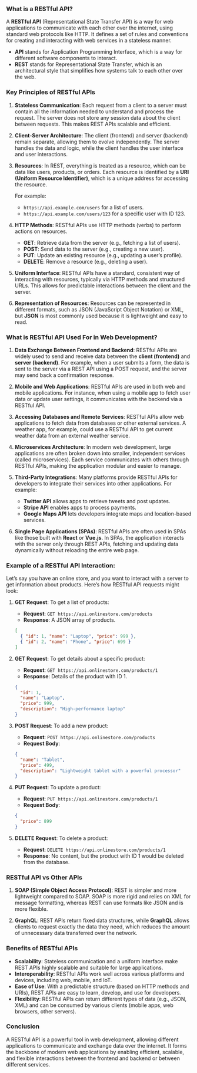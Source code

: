 ### What is a RESTful API?

A **RESTful API** (Representational State Transfer API) is a way for web applications to communicate with each other over the internet, using standard web protocols like HTTP. It defines a set of rules and conventions for creating and interacting with web services in a stateless manner.

- **API** stands for Application Programming Interface, which is a way for different software components to interact.
- **REST** stands for Representational State Transfer, which is an architectural style that simplifies how systems talk to each other over the web.

### Key Principles of RESTful APIs

1. **Stateless Communication**: Each request from a client to a server must contain all the information needed to understand and process the request. The server does not store any session data about the client between requests. This makes REST APIs scalable and efficient.
  
2. **Client-Server Architecture**: The client (frontend) and server (backend) remain separate, allowing them to evolve independently. The server handles the data and logic, while the client handles the user interface and user interactions.

3. **Resources**: In REST, everything is treated as a resource, which can be data like users, products, or orders. Each resource is identified by a **URI (Uniform Resource Identifier)**, which is a unique address for accessing the resource.
   
   For example:
   - `https://api.example.com/users` for a list of users.
   - `https://api.example.com/users/123` for a specific user with ID 123.

4. **HTTP Methods**: RESTful APIs use HTTP methods (verbs) to perform actions on resources.
   - **GET**: Retrieve data from the server (e.g., fetching a list of users).
   - **POST**: Send data to the server (e.g., creating a new user).
   - **PUT**: Update an existing resource (e.g., updating a user’s profile).
   - **DELETE**: Remove a resource (e.g., deleting a user).
   
5. **Uniform Interface**: RESTful APIs have a standard, consistent way of interacting with resources, typically via HTTP methods and structured URLs. This allows for predictable interactions between the client and the server.

6. **Representation of Resources**: Resources can be represented in different formats, such as JSON (JavaScript Object Notation) or XML, but **JSON** is most commonly used because it is lightweight and easy to read.

### What is RESTful API Used For in Web Development?

1. **Data Exchange Between Frontend and Backend**: RESTful APIs are widely used to send and receive data between the **client (frontend)** and **server (backend)**. For example, when a user submits a form, the data is sent to the server via a REST API using a POST request, and the server may send back a confirmation response.

2. **Mobile and Web Applications**: RESTful APIs are used in both web and mobile applications. For instance, when using a mobile app to fetch user data or update user settings, it communicates with the backend via a RESTful API.

3. **Accessing Databases and Remote Services**: RESTful APIs allow web applications to fetch data from databases or other external services. A weather app, for example, could use a RESTful API to get current weather data from an external weather service.

4. **Microservices Architecture**: In modern web development, large applications are often broken down into smaller, independent services (called microservices). Each service communicates with others through RESTful APIs, making the application modular and easier to manage.

5. **Third-Party Integrations**: Many platforms provide RESTful APIs for developers to integrate their services into other applications. For example:
   - **Twitter API** allows apps to retrieve tweets and post updates.
   - **Stripe API** enables apps to process payments.
   - **Google Maps API** lets developers integrate maps and location-based services.

6. **Single Page Applications (SPAs)**: RESTful APIs are often used in SPAs like those built with **React** or **Vue.js**. In SPAs, the application interacts with the server only through REST APIs, fetching and updating data dynamically without reloading the entire web page.

### Example of a RESTful API Interaction:

Let’s say you have an online store, and you want to interact with a server to get information about products. Here’s how RESTful API requests might look:

1. **GET Request**: To get a list of products:
   - **Request**: `GET https://api.onlinestore.com/products`
   - **Response**: A JSON array of products.
   
   ```json
   [
     { "id": 1, "name": "Laptop", "price": 999 },
     { "id": 2, "name": "Phone", "price": 699 }
   ]
   ```

2. **GET Request**: To get details about a specific product:
   - **Request**: `GET https://api.onlinestore.com/products/1`
   - **Response**: Details of the product with ID 1.
   
   ```json
   {
     "id": 1,
     "name": "Laptop",
     "price": 999,
     "description": "High-performance laptop"
   }
   ```

3. **POST Request**: To add a new product:
   - **Request**: `POST https://api.onlinestore.com/products`
   - **Request Body**:
   
   ```json
   {
     "name": "Tablet",
     "price": 499,
     "description": "Lightweight tablet with a powerful processor"
   }
   ```

4. **PUT Request**: To update a product:
   - **Request**: `PUT https://api.onlinestore.com/products/1`
   - **Request Body**: 
   
   ```json
   {
     "price": 899
   }
   ```

5. **DELETE Request**: To delete a product:
   - **Request**: `DELETE https://api.onlinestore.com/products/1`
   - **Response**: No content, but the product with ID 1 would be deleted from the database.

### RESTful API vs Other APIs

1. **SOAP (Simple Object Access Protocol)**: REST is simpler and more lightweight compared to SOAP. SOAP is more rigid and relies on XML for message formatting, whereas REST can use formats like JSON and is more flexible.
   
2. **GraphQL**: REST APIs return fixed data structures, while **GraphQL** allows clients to request exactly the data they need, which reduces the amount of unnecessary data transferred over the network.

### Benefits of RESTful APIs

- **Scalability**: Stateless communication and a uniform interface make REST APIs highly scalable and suitable for large applications.
- **Interoperability**: RESTful APIs work well across various platforms and devices, including web, mobile, and IoT.
- **Ease of Use**: With a predictable structure (based on HTTP methods and URIs), REST APIs are easy to learn, develop, and use for developers.
- **Flexibility**: RESTful APIs can return different types of data (e.g., JSON, XML) and can be consumed by various clients (mobile apps, web browsers, other servers).

### Conclusion

A RESTful API is a powerful tool in web development, allowing different applications to communicate and exchange data over the internet. It forms the backbone of modern web applications by enabling efficient, scalable, and flexible interactions between the frontend and backend or between different services.